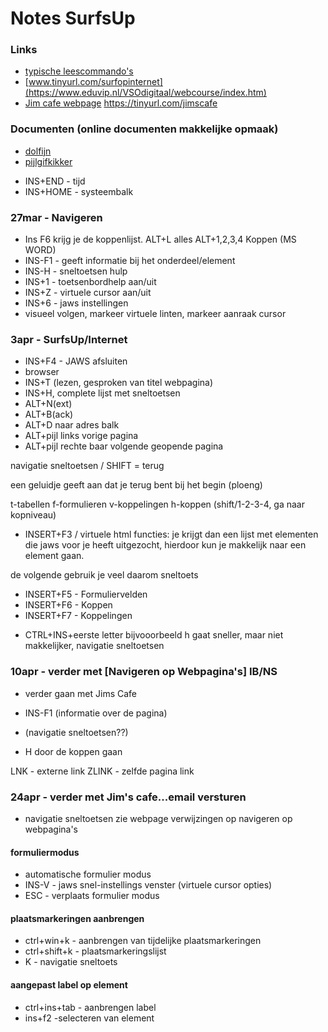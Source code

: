 # Notes SurfsUp
### Links
* [typische leescommando's](https://www.eduvip.nl/VSOdigitaal/webcourse/Reading_Commands.htm)
* [www.tinyurl.com/surfopinternet](https://www.eduvip.nl/VSOdigitaal/webcourse/index.htm)
* [Jim cafe webpage](https://www.eduvip.nl/VSOdigitaal/webcourse/Jims_Cafe.htm) https://tinyurl.com/jimscafe


### Documenten (online documenten makkelijke opmaak)

- [dolfijn](..\documents\dolfijn.md)
- [pijlgifkikker](..\doucments\pijlgifkikker.md)

* INS+END - tijd
* INS+HOME - systeembalk

### 27mar - Navigeren

* Ins F6 krijg je de koppenlijst. ALT+L alles ALT+1,2,3,4 Koppen (MS WORD)
* INS-F1 - geeft informatie bij het onderdeel/element
* INS-H - sneltoetsen hulp
* INS+1 - toetsenbordhelp aan/uit
* INS+Z - virtuele cursor aan/uit
* INS+6 - jaws instellingen
* visueel volgen, markeer virtuele linten, markeer aanraak cursor

### 3apr - SurfsUp/Internet 

* INS+F4 - JAWS afsluiten
* browser
* INS+T (lezen, gesproken van titel webpagina)
* INS+H, complete lijst met sneltoetsen
* ALT+N(ext)
* ALT+B(ack)
* ALT+D naar adres balk
* ALT+pijl links vorige pagina
* ALT+pijl rechte baar volgende geopende pagina

navigatie sneltoetsen / SHIFT = terug

een geluidje geeft aan dat je terug bent bij het begin (ploeng)

t-tabellen
f-formulieren
v-koppelingen
h-koppen (shift/1-2-3-4, ga naar kopniveau)

* INSERT+F3 / virtuele html functies: je krijgt dan een lijst met elementen die jaws voor je heeft uitgezocht, hierdoor kun je makkelijk naar een element gaan.

de volgende gebruik je veel daarom sneltoets

* INSERT+F5 - Formuliervelden 
* INSERT+F6 - Koppen
* INSERT+F7 - Koppelingen

- CTRL+INS+eerste letter bijvooorbeeld h gaat sneller, maar niet makkelijker, navigatie sneltoetsen

### 10apr - verder met [Navigeren op Webpagina's] IB/NS

- verder gaan met Jims Cafe

- INS-F1 (informatie over de pagina)
- (navigatie sneltoetsen??)
- H door de koppen gaan


LNK - externe link
ZLINK - zelfde pagina link

### 24apr - verder met Jim's cafe...email versturen

- navigatie sneltoetsen zie webpage verwijzingen op navigeren op webpagina's




#### formuliermodus
* automatische formulier modus 
* INS-V - jaws snel-instellings venster (virtuele cursor opties)
* ESC - verplaats formulier modus

#### plaatsmarkeringen aanbrengen
* ctrl+win+k - aanbrengen van tijdelijke plaatsmarkeringen
* ctrl+shift+k - plaatsmarkeringslijst
* K - navigatie sneltoets

#### aangepast label op element
* ctrl+ins+tab - aanbrengen label
* ins+f2 -selecteren van element
